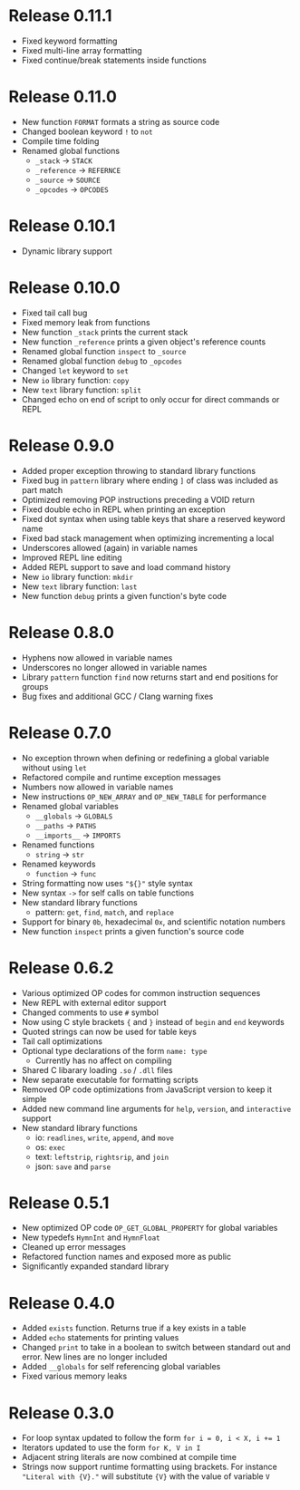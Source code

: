 # Release 0.11.1

- Fixed keyword formatting
- Fixed multi-line array formatting
- Fixed continue/break statements inside functions

# Release 0.11.0

- New function `FORMAT` formats a string as source code
- Changed boolean keyword `!` to `not`
- Compile time folding
- Renamed global functions
  - `_stack` -> `STACK`
  - `_reference` -> `REFERNCE`
  - `_source` -> `SOURCE`
  - `_opcodes` -> `OPCODES`

# Release 0.10.1

- Dynamic library support

# Release 0.10.0

- Fixed tail call bug
- Fixed memory leak from functions
- New function `_stack` prints the current stack
- New function `_reference` prints a given object's reference counts
- Renamed global function `inspect` to `_source`
- Renamed global function `debug` to `_opcodes`
- Changed `let` keyword to `set`
- New `io` library function: `copy`
- New `text` library function: `split`
- Changed echo on end of script to only occur for direct commands or REPL

# Release 0.9.0

- Added proper exception throwing to standard library functions
- Fixed bug in `pattern` library where ending `]` of class was included as part match
- Optimized removing POP instructions preceding a VOID return
- Fixed double echo in REPL when printing an exception
- Fixed dot syntax when using table keys that share a reserved keyword name
- Fixed bad stack management when optimizing incrementing a local
- Underscores allowed (again) in variable names
- Improved REPL line editing
- Added REPL support to save and load command history
- New `io` library function: `mkdir`
- New `text` library function: `last`
- New function `debug` prints a given function's byte code

# Release 0.8.0

- Hyphens now allowed in variable names
- Underscores no longer allowed in variable names
- Library `pattern` function `find` now returns start and end positions for groups
- Bug fixes and additional GCC / Clang warning fixes

# Release 0.7.0

- No exception thrown when defining or redefining a global variable without using `let`
- Refactored compile and runtime exception messages
- Numbers now allowed in variable names
- New instructions `OP_NEW_ARRAY` and `OP_NEW_TABLE` for performance
- Renamed global variables
  - `__globals` -> `GLOBALS`
  - `__paths` -> `PATHS`
  - `__imports__` -> `IMPORTS`
- Renamed functions
  - `string` -> `str`
- Renamed keywords
  - `function` -> `func`
- String formatting now uses `"${}"` style syntax
- New syntax `->` for self calls on table functions
- New standard library functions
  - pattern: `get`, `find`, `match`, and `replace`
- Support for binary `0b`, hexadecimal `0x`, and scientific notation numbers
- New function `inspect` prints a given function's source code

# Release 0.6.2

- Various optimized OP codes for common instruction sequences
- New REPL with external editor support
- Changed comments to use `#` symbol
- Now using C style brackets `{` and `}` instead of `begin` and `end` keywords
- Quoted strings can now be used for table keys
- Tail call optimizations
- Optional type declarations of the form `name: type`
  - Currently has no affect on compiling
- Shared C libarary loading `.so` / `.dll` files
- New separate executable for formatting scripts
- Removed OP code optimizations from JavaScript version to keep it simple
- Added new command line arguments for `help`, `version`, and `interactive` support
- New standard library functions
  - io: `readlines`, `write`, `append`, and `move`
  - os: `exec`
  - text: `leftstrip`, `rightsrip`, and `join`
  - json: `save` and `parse`

# Release 0.5.1

- New optimized OP code `OP_GET_GLOBAL_PROPERTY` for global variables
- New typedefs `HymnInt` and `HymnFloat`
- Cleaned up error messages
- Refactored function names and exposed more as public
- Significantly expanded standard library

# Release 0.4.0

- Added `exists` function. Returns true if a key exists in a table
- Added `echo` statements for printing values
- Changed `print` to take in a boolean to switch between standard out and error. New lines are no longer included
- Added `__globals` for self referencing global variables
- Fixed various memory leaks

# Release 0.3.0

- For loop syntax updated to follow the form `for i = 0, i < X, i += 1`
- Iterators updated to use the form `for K, V in I`
- Adjacent string literals are now combined at compile time
- Strings now support runtime formatting using brackets. For instance `"Literal with {V}."` will substitute `{V}` with the value of variable `V`
